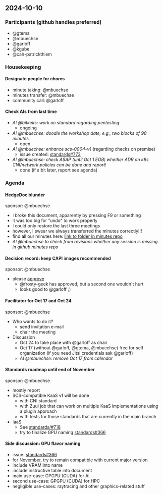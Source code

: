 ## 2024-10-10

### Participants (github handles preferred)

- @gtema
- @mbuechse
- @garloff
- @kgube
- @cah-patrickthiem

### Housekeeping

#### Designate people for chores

- minute taking: @mbuechse
- minutes transfer: @mbuechse
- community call: @garloff

#### Check AIs from last time

- _AI @bitkeks: work on standard regarding pentesting_
    - ongoing
- _AI @mbuechse: doodle the workshop date, e.g., two blocks of 90 minutes_
    - open
- _AI @mbuechse: enhance scs-0004-v1_ (regarding checks on premise)
    - issue created: [standards#773](https://github.com/SovereignCloudStack/standards/issues/773)
- _AI @mbuechse: check ASAP (until Oct 1 EOB) whether ADR on k8s CNI/network policies can be done and report!_
    - done (if a bit later, report see agenda)

### Agenda

#### HedgeDoc blunder

sponsor: @mbuechse

- I broke this document, apparently by pressing F9 or something
- it was too big for "undo" to work properly
- I could only restore the last three meetings
- however, I swear we always transferred the minutes correctly!!!
- find all our minutes here: [link to folder in minutes repo](https://github.com/SovereignCloudStack/minutes/tree/main/sig-standardization)
- _AI @mbuechse to check from revisions whether any session is missing in github minutes repo_

#### Decision record: keep CAPI images recommended

sponsor: @mbuechse

- please [approve](https://github.com/SovereignCloudStack/standards/pull/582)
    - @frosty-geek has approved, but a second one wouldn't hurt
    - looks good to @garloff ;)

#### Facilitator for Oct 17 and Oct 24

sponsor: @mbuechse

- Who wants to do it?
    - send invitation e-mail
    - chair the meeting
- Discussion
    - Oct 24 to take place with @garloff as chair
    - Oct 17 (without @garloff, @gtema, @mbuechse) free for self organization (if you need Jitsi credentials ask @garloff)
    - _AI @mbuechse: remove Oct 17 from calendar_

#### Standards roadmap until end of November

sponsor: @mbuechse

- mostly report
- SCS-compatible KaaS v1 will be done
    - with CNI standard
    - with Zuul job that can work on multiple KaaS implementations using a plugin approach
    - with tests for those standards that are currently in the main branch
- IaaS
    - See [standards/#718](https://github.com/SovereignCloudStack/standards/issues/718)
    - try to finalize GPU naming [standards#366](https://github.com/SovereignCloudStack/standards/issues/366)

#### Side discussion: GPU flavor naming

- issue: [standards#366](https://github.com/SovereignCloudStack/standards/issues/366)
- for November, try to remain compatible with current major version
- include VRAM into name
- include instructive table into document
- main use-case: GPGPU (CUDA) for AI
- second use-case: GPGPU (CUDA) for HPC
- negligible use-cases: raytracing and other graphics-related stuff
